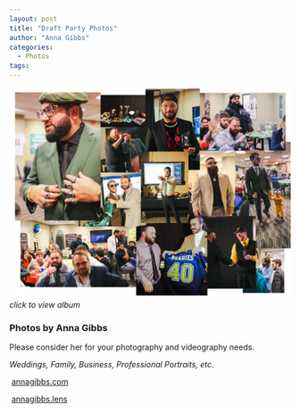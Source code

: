 ```yaml
---
layout: post
title: "Draft Party Photos"
author: "Anna Gibbs"
categories:
  - Photos
tags:
---
```


[![Draft Party](draftnight2324banner.png)](https://annagibbsphotovideo.pixieset.com/loldraftparty/)*click to view album*

### Photos by Anna Gibbs
<p>Please consider her for your photography and videography needs.</p>
<p><i>Weddings, Family, Business, Professional Portraits, etc.</i></p>
<script src="https://kit.fontawesome.com/45ec0bc322.js" crossorigin="anonymous"></script>
<p><i class="fa-solid fa-globe"></i>&nbsp;<a href="https://annagibbs.com/">annagibbs.com</a></p>
<p><i class="fa-brands fa-instagram"></i>&nbsp;<a href="https://www.instagram.com/annagibbs.lens">annagibbs.lens</a></p>
